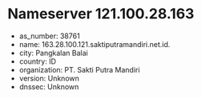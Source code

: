 # Nameserver 121.100.28.163

* as_number: 38761
* name: 163.28.100.121.saktiputramandiri.net.id.
* city: Pangkalan Balai
* country: ID
* organization: PT. Sakti Putra Mandiri
* version: Unknown
* dnssec: Unknown
